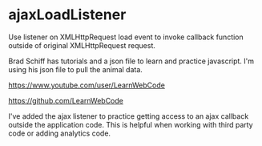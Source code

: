 # ajaxLoadListener
Use listener on XMLHttpRequest load event to invoke callback function outside of original XMLHttpRequest request.

Brad Schiff has tutorials and a json file to learn and practice javascript. I'm using his json file to pull the animal data.

https://www.youtube.com/user/LearnWebCode

https://github.com/LearnWebCode

I've added the ajax listener to practice getting access to an ajax callback outside the application code. This is helpful when working with third party code or adding analytics code.
